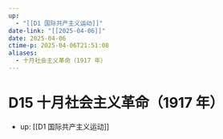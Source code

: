 ```yaml
---
up:
  - "[[D1 国际共产主义运动]]"
date-link: "[[2025-04-06]]"
date: 2025-04-06
ctime-p: 2025-04-06T21:51:08
aliases:
  - 十月社会主义革命（1917 年）
---
```


# D15 十月社会主义革命（1917 年）

- up: [[D1 国际共产主义运动]]
